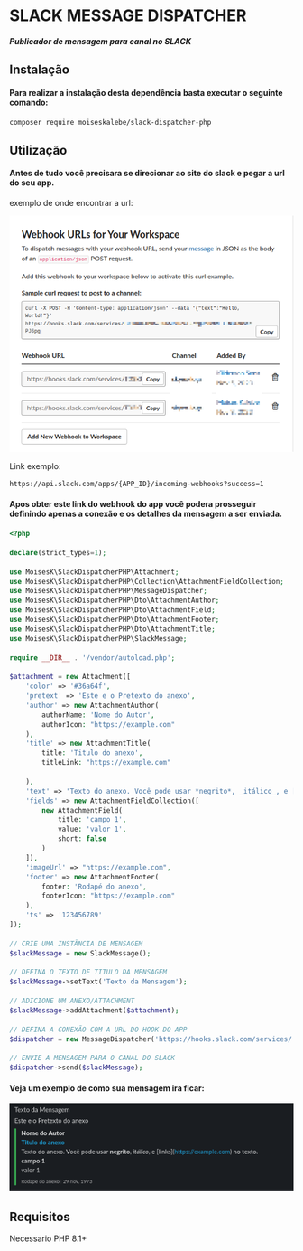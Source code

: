 # SLACK MESSAGE DISPATCHER

##### Publicador de mensagem para canal no SLACK

## Instalação

#### Para realizar a instalação desta dependência basta executar o seguinte comando:
```shell
composer require moiseskalebe/slack-dispatcher-php
```

## Utilização
#### Antes de tudo você precisara se direcionar ao site do slack e pegar a url do seu app.

exemplo de onde encontrar a url:

<img height="" src="assets/readme/token_locale_example.png" width=""/>

Link exemplo:
```
https://api.slack.com/apps/{APP_ID}/incoming-webhooks?success=1
```

#### Apos obter este link do webhook do app você podera prosseguir definindo apenas a conexão e os detalhes da mensagem a ser enviada.


```php
<?php

declare(strict_types=1);

use MoisesK\SlackDispatcherPHP\Attachment;
use MoisesK\SlackDispatcherPHP\Collection\AttachmentFieldCollection;
use MoisesK\SlackDispatcherPHP\MessageDispatcher;
use MoisesK\SlackDispatcherPHP\Dto\AttachmentAuthor;
use MoisesK\SlackDispatcherPHP\Dto\AttachmentField;
use MoisesK\SlackDispatcherPHP\Dto\AttachmentFooter;
use MoisesK\SlackDispatcherPHP\Dto\AttachmentTitle;
use MoisesK\SlackDispatcherPHP\SlackMessage;

require __DIR__ . '/vendor/autoload.php';

$attachment = new Attachment([
    'color' => '#36a64f',
    'pretext' => 'Este e o Pretexto do anexo',
    'author' => new AttachmentAuthor(
        authorName: 'Nome do Autor',
        authorIcon: "https://example.com"
    ),
    'title' => new AttachmentTitle(
        title: 'Titulo do anexo',
        titleLink: "https://example.com"

    ),
    'text' => 'Texto do anexo. Você pode usar *negrito*, _itálico_, e [links](https://example.com) no texto.',
    'fields' => new AttachmentFieldCollection([
        new AttachmentField(
            title: 'campo 1',
            value: 'valor 1',
            short: false
        )
    ]),
    'imageUrl' => "https://example.com",
    'footer' => new AttachmentFooter(
        footer: 'Rodapé do anexo',
        footerIcon: "https://example.com"
    ),
    'ts' => '123456789'
]);

// CRIE UMA INSTÂNCIA DE MENSAGEM
$slackMessage = new SlackMessage();

// DEFINA O TEXTO DE TITULO DA MENSAGEM
$slackMessage->setText('Texto da Mensagem');

// ADICIONE UM ANEXO/ATTACHMENT
$slackMessage->addAttachment($attachment);

// DEFINA A CONEXÃO COM A URL DO HOOK DO APP
$dispatcher = new MessageDispatcher('https://hooks.slack.com/services/.....');

// ENVIE A MENSAGEM PARA O CANAL DO SLACK
$dispatcher->send($slackMessage);
```

#### Veja um exemplo de como sua mensagem ira ficar:

<img src="assets/readme/message_example.png" title="exemplo do corpo final da mensagem:"/>

## Requisitos

Necessario PHP 8.1+